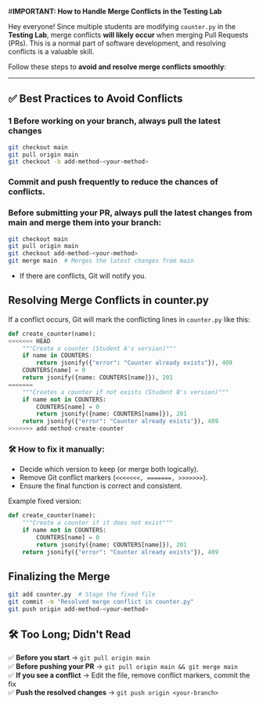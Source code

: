 #**IMPORTANT: How to Handle Merge Conflicts in the Testing Lab** 

Hey everyone! Since multiple students are modifying `counter.py` in the **Testing Lab**, merge conflicts **will likely occur** when merging Pull Requests (PRs). This is a normal part of software development, and resolving conflicts is a valuable skill.  

Follow these steps to **avoid and resolve merge conflicts smoothly**:  

---

## ✅ **Best Practices to Avoid Conflicts**
### **1 Before working on your branch, always pull the latest changes**
```bash
git checkout main
git pull origin main
git checkout -b add-method-<your-method>
```
### **Commit and push frequently to reduce the chances of conflicts.**
### **Before submitting your PR, always pull the latest changes from main and merge them into your branch:**
```bash
git checkout main
git pull origin main
git checkout add-method-<your-method>
git merge main  # Merges the latest changes from main
```
- If there are conflicts, Git will notify you.

## **Resolving Merge Conflicts in counter.py**
If a conflict occurs, Git will mark the conflicting lines in `counter.py` like this:

```python
def create_counter(name):
<<<<<<< HEAD
    """Create a counter (Student A's version)"""
    if name in COUNTERS:
        return jsonify({"error": "Counter already exists"}), 409
    COUNTERS[name] = 0
    return jsonify({name: COUNTERS[name]}), 201
=======
    """Creates a counter if not exists (Student B's version)"""
    if name not in COUNTERS:
        COUNTERS[name] = 0
        return jsonify({name: COUNTERS[name]}), 201
    return jsonify({"error": "Counter already exists"}), 409
>>>>>>> add-method-create-counter
```

### 🛠️ **How to fix it manually:**
- Decide which version to keep (or merge both logically).
- Remove Git conflict markers (`<<<<<<<, =======, >>>>>>>`).
- Ensure the final function is correct and consistent.

Example fixed version:
```python
def create_counter(name):
    """Create a counter if it does not exist"""
    if name not in COUNTERS:
        COUNTERS[name] = 0
        return jsonify({name: COUNTERS[name]}), 201
    return jsonify({"error": "Counter already exists"}), 409
```

## **Finalizing the Merge**
```bash
git add counter.py  # Stage the fixed file
git commit -m "Resolved merge conflict in counter.py"
git push origin add-method-<your-method>
```

## 🛠️ **Too Long; Didn't Read**
✅ **Before you start** → `git pull origin main`  
✅ **Before pushing your PR** → `git pull origin main && git merge main`  
✅ **If you see a conflict** → Edit the file, remove conflict markers, commit the fix  
✅ **Push the resolved changes** → `git push origin <your-branch>`  